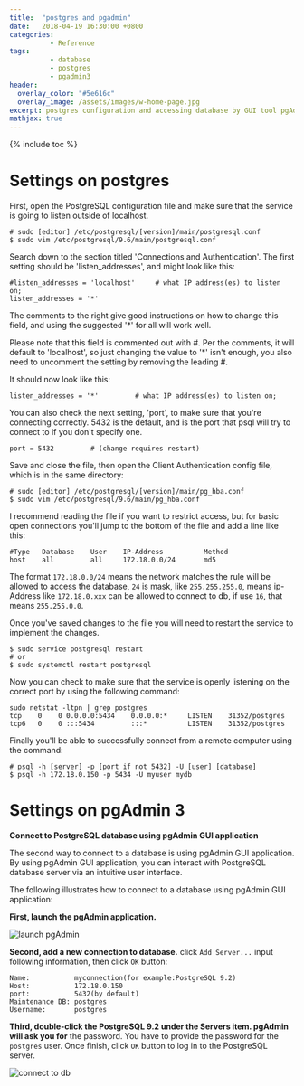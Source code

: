 ```yaml
---
title:  "postgres and pgadmin"
date:   2018-04-19 16:30:00 +0800
categories:
          - Reference
tags:          
          - database
          - postgres
          - pgadmin3
header:
  overlay_color: "#5e616c"
  overlay_image: /assets/images/w-home-page.jpg
excerpt: postgres configuration and accessing database by GUI tool pgAdmin.
mathjax: true
---
```


{% include toc %}

# Settings on postgres

First, open the PostgreSQL configuration file and make sure that the service 
is going to listen outside of localhost.  

```
# sudo [editor] /etc/postgresql/[version]/main/postgresql.conf
$ sudo vim /etc/postgresql/9.6/main/postgresql.conf
```

Search down to the section titled 'Connections and Authentication'. The first
 setting should be 'listen_addresses', and might look like this:
```
#listen_addresses = 'localhost'     # what IP address(es) to listen on;
listen_addresses = '*'
```

The comments to the right give good instructions on how to change this field,
 and using the suggested '*' for all will work well.

Please note that this field is commented out with #. Per the comments, it will
 default to 'localhost', so just changing the value to '*' isn't enough, you
  also need to uncomment the setting by removing the leading #.

It should now look like this:

```
listen_addresses = '*'         # what IP address(es) to listen on;
```
You can also check the next setting, 'port', to make sure that you're connecting
 correctly. 5432 is the default, and is the port that psql will try to connect
 to if you don't specify one. 

```
port = 5432         # (change requires restart)
```

Save and close the file, then open the Client Authentication config file, which
 is in the same directory:

```
# sudo [editor] /etc/postgresql/[version]/main/pg_hba.conf
$ sudo vim /etc/postgresql/9.6/main/pg_hba.conf
```

I recommend reading the file if you want to restrict access, but for basic open 
connections you'll jump to the bottom of the file and add a line like this:

```
#Type   Database    User    IP-Address          Method
host    all         all     172.18.0.0/24       md5
```
The format `172.18.0.0/24` means the network matches the rule will be allowed to
 access the database, `24` is mask, like `255.255.255.0`, means ip-Address like
 `172.18.0.xxx` can be allowed to connect to db, if use `16`, that means `255.255.0.0`.

Once you've saved changes to the file you will need to restart the service to implement
 the changes.
```
$ sudo service postgresql restart
# or
$ sudo systemctl restart postgresql
```

Now you can check to make sure that the service is openly listening on the correct port
 by using the following command:

```
sudo netstat -ltpn | grep postgres
tcp    0    0 0.0.0.0:5434    0.0.0.0:*     LISTEN    31352/postgres
tcp6   0    0 :::5434         :::*          LISTEN    31352/postgres

```

Finally you'll be able to successfully connect from a remote computer using the command:

```
# psql -h [server] -p [port if not 5432] -U [user] [database]
$ psql -h 172.18.0.150 -p 5434 -U myuser mydb
```

# Settings on pgAdmin 3

**Connect to PostgreSQL database using pgAdmin GUI application**

The second way to connect to a database is using pgAdmin GUI application. By using pgAdmin
 GUI application, you can interact with PostgreSQL database server via an intuitive user
  interface.

The following illustrates how to connect to a database using pgAdmin GUI application:

**First, launch the pgAdmin application.**

![launch pgAdmin](http://www.postgresqltutorial.com/wp-content/uploads/2012/08/Launch-pgAdmin.png)

**Second, add a new connection to database.**
click `Add Server...` input following information, then click `OK` button:
```
Name:           myconnection(for example:PostgreSQL 9.2)
Host:           172.18.0.150
port:           5432(by default)
Maintenance DB: postgres
Username:       postgres
```

**Third, double-click the PostgreSQL 9.2 under the Servers item. pgAdmin will ask you for**
 the password. You have to provide the password for the `postgres` user. Once finish, click
 `OK` button to log in to the PostgreSQL server.

![connect to db](http://www.postgresqltutorial.com/wp-content/uploads/2012/08/pgAdmin-Enter-Password.png)
